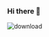 ### Hi there 👋

![download](https://user-images.githubusercontent.com/79688900/220566545-35fa0079-7782-439e-acc6-1d5230fcf35c.jpeg)

<!--
**HieuBui419/HieuBui419** is a ✨ _special_ ✨ repository because its `README.md` (this file) appears on your GitHub profile.

Here are some ideas to get you started:

- 🔭 I’m currently working on ...
- 🌱 I’m currently learning ...
- 👯 I’m looking to collaborate on ...
- 🤔 I’m looking for help with ...
- 💬 Ask me about ...
- 📫 How to reach me: ...
- 😄 Pronouns: ...
- ⚡ Fun fact: ...
-->
